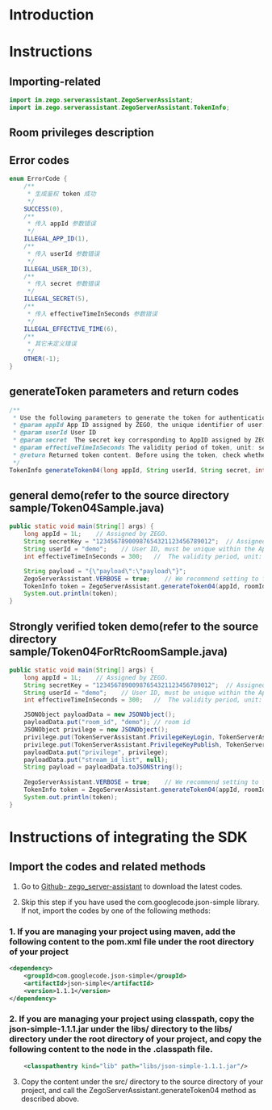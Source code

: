 # Introduction

# Instructions

##  Importing-related

```Java
import im.zego.serverassistant.ZegoServerAssistant;
import im.zego.serverassistant.ZegoServerAssistant.TokenInfo;
```

## Room privileges description

## Error codes

```Java
enum ErrorCode {
    /**
     * 生成鉴权 token 成功
     */
    SUCCESS(0),
    /**
     * 传入 appId 参数错误
     */
    ILLEGAL_APP_ID(1),
    /**
     * 传入 userId 参数错误
     */
    ILLEGAL_USER_ID(3),
    /**
     * 传入 secret 参数错误
     */
    ILLEGAL_SECRET(5),
    /**
     * 传入 effectiveTimeInSeconds 参数错误
     */
    ILLEGAL_EFFECTIVE_TIME(6),
    /**
     * 其它未定义错误
     */
    OTHER(-1);
}
```

## generateToken parameters and return codes

```Java
/**
 * Use the following parameters to generate the token for authentication when accessing to ZEGO service
 * @param appId App ID assigned by ZEGO, the unique identifier of user.
 * @param userId User ID
 * @param secret  The secret key corresponding to AppID assigned by ZEGO. Please keep it carefully.
 * @param effectiveTimeInSeconds The validity period of token, unit: second
 * @return Returned token content. Before using the token, check whether the error field is SUCCESS. The actual token content is stored in the data field.
 */
TokenInfo generateToken04(long appId, String userId, String secret, int effectiveTimeInSeconds)
```

## general demo(refer to the source directory sample/Token04Sample.java)

```Java
public static void main(String[] args) {
    long appId = 1L;    // Assigned by ZEGO.
    String secretKey = "12345678900987654321123456789012";  // Assigned by ZEGO.
    String userId = "demo";    // User ID, must be unique within the App ID.
    int effectiveTimeInSeconds = 300;   //  The validity period, unit: second

    String payload = "{\"payload\":\"payload\"}";
    ZegoServerAssistant.VERBOSE = true;    // We recommend setting to false when running it
    TokenInfo token = ZegoServerAssistant.generateToken04(appId, roomId, userId, privilege, secretKey, effectiveTimeInSeconds, payload);
    System.out.println(token);
}
```
## Strongly verified token demo(refer to the source directory sample/Token04ForRtcRoomSample.java)
```Java
public static void main(String[] args) {
    long appId = 1L;    // Assigned by ZEGO.
    String secretKey = "12345678900987654321123456789012";  // Assigned by ZEGO.
    String userId = "demo";    // User ID, must be unique within the App ID.
    int effectiveTimeInSeconds = 300;   //  The validity period, unit: second

    JSONObject payloadData = new JSONObject();
    payloadData.put("room_id", "demo"); // room id
    JSONObject privilege = new JSONObject();
    privilege.put(TokenServerAssistant.PrivilegeKeyLogin, TokenServerAssistant.PrivilegeEnable);
    privilege.put(TokenServerAssistant.PrivilegeKeyPublish, TokenServerAssistant.PrivilegeDisable);
    payloadData.put("privilege", privilege);
    payloadData.put("stream_id_list", null);
    String payload = payloadData.toJSONString();
    
    ZegoServerAssistant.VERBOSE = true;    // We recommend setting to false when running it
    TokenInfo token = ZegoServerAssistant.generateToken04(appId, roomId, userId, privilege, secretKey, effectiveTimeInSeconds, payload);
    System.out.println(token);
}
```

# Instructions of integrating the SDK

## Import the codes and related methods

1. Go to [Github- zego_server-assistant](https://github.com/zegoim/zego_server_assistant) to download the latest codes.

2. Skip this step if you have used the com.googlecode.json-simple library. If not, import the codes by one of the following methods: 

### 1. If you are managing your project using maven, add the following content to the pom.xml file under the root directory of your project
```xml
<dependency>
    <groupId>com.googlecode.json-simple</groupId>
    <artifactId>json-simple</artifactId>
    <version>1.1.1</version>
</dependency>
```

### 2. If you are managing your project using classpath, copy the json-simple-1.1.1.jar under the libs/ directory to the libs/ directory under the root directory of your project, and copy the following content to the <classpath> node in the  .classpath  file. 
```xml
    <classpathentry kind="lib" path="libs/json-simple-1.1.1.jar"/>
```

3. Copy the content under the src/ directory to the source directory of your project, and call the ZegoServerAssistant.generateToken04 method as described above.
